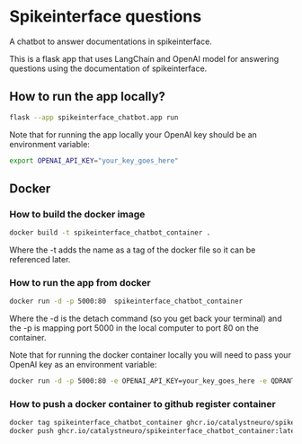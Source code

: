 
# Spikeinterface questions
A chatbot to answer documentations in spikeinterface.

This is a flask app that uses LangChain and OpenAI model for answering questions using the documentation of spikeinterface.

## How to run the app locally?
```bash
flask --app spikeinterface_chatbot.app run
```

Note that for running the app locally your OpenAI key should be an environment variable:

```bash
export OPENAI_API_KEY="your_key_goes_here"
```

## Docker

### How to build the docker image
```bash
docker build -t spikeinterface_chatbot_container .
```
Where the -t adds the name as a tag of the docker file so it can be referenced later.

### How to run the app from docker
```bash
docker run -d -p 5000:80  spikeinterface_chatbot_container
```
Where the -d is the detach command (so you get back your terminal) and the -p is mapping port 5000 in the local computer to port 80 on the container.

Note that for running the docker container locally you will need to pass your OpenAI key as an environment variable:

```bash
docker run -d -p 5000:80 -e OPENAI_API_KEY=your_key_goes_here -e QDRANT_API_KEY=your_quadrant_api_key_goes_here spikeinterface_chatbot_container
```

### How to push a docker container to github register container
```bash
docker tag spikeinterface_chatbot_container ghcr.io/catalystneuro/spikeinterface_chatbot_container:latest
docker push ghcr.io/catalystneuro/spikeinterface_chatbot_container:latest
```
